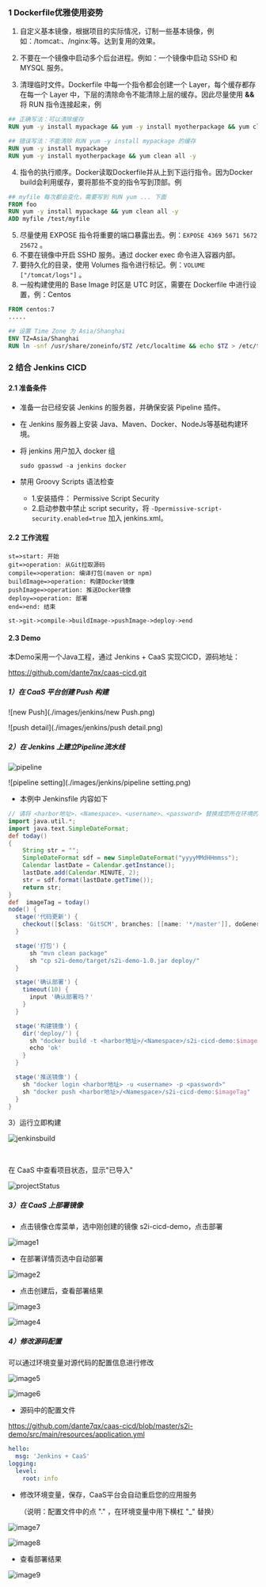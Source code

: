 ### 1 Dockerfile优雅使用姿势

1. 自定义基本镜像，根据项目的实际情况，订制一些基本镜像，例如：<company>/tomcat:<tag>、<company>/nginx:<tag>等。达到复用的效果。

2. 不要在一个镜像中启动多个后台进程。例如：一个镜像中启动 SSHD 和 MYSQL 服务。
3. 清理临时文件。Dockerfile 中每一个指令都会创建一个 Layer，每个缓存都存在每一个 Layer 中，下层的清除命令不能清除上层的缓存。因此尽量使用 **&&** 将 RUN 指令连接起来，例

```dockerfile
## 正确写法：可以清除缓存
RUN yum -y install mypackage && yum -y install myotherpackage && yum clean all -y

## 错误写法：不能清除 RUN yum -y install mypackage 的缓存
RUN yum -y install mypackage
RUN yum -y install myotherpackage && yum clean all -y
```

4. 指令的执行顺序。Docker读取Dockerfile并从上到下运行指令。因为Docker build会利用缓存，要将那些不变的指令写到顶部。例

```dockerfile
## myfile 每次都会变化，需要写到 RUN yum ... 下面
FROM foo
RUN yum -y install mypackage && yum clean all -y
ADD myfile /test/myfile
```

5. 尽量使用 EXPOSE 指令将重要的端口暴露出去。例：`EXPOSE 4369 5671 5672 25672` 。
6. 不要在镜像中开启 SSHD 服务。通过 docker exec 命令进入容器内部。
7. 要持久化的目录，使用 Volumes 指令进行标记。例：`VOLUME ["/tomcat/logs"]` 。
8. 一般构建使用的 Base Image 时区是 UTC 时区，需要在 Dockerfile 中进行设置，例：Centos

```dockerfile
FROM centos:7
.....

## 设置 Time Zone 为 Asia/Shanghai
ENV TZ=Asia/Shanghai
RUN ln -snf /usr/share/zoneinfo/$TZ /etc/localtime && echo $TZ > /etc/timezone
```

### 2 结合 Jenkins CICD

#### 2.1 准备条件

- 准备一台已经安装 Jenkins 的服务器，并确保安装 Pipeline 插件。

- 在 Jenkins 服务器上安装 Java、Maven、Docker、NodeJs等基础构建环境。

- 将 jenkins 用户加入 docker 组

  ```shell
  sudo gpasswd -a jenkins docker
  ```

- 禁用 Groovy Scripts 语法检查

  - 1.安装插件： Permissive Script Security
  - 2.启动参数中禁止 script security，将 `-Dpermissive-script-security.enabled=true` 加入 jenkins.xml。

#### 2.2 工作流程

```flow
st=>start: 开始
git=>operation: 从Git拉取源码
compile=>operation: 编译打包(maven or npm)
buildImage=>operation: 构建Docker镜像
pushImage=>operation: 推送Docker镜像
deploy=>operation: 部署
end=>end: 结束

st->git->compile->buildImage->pushImage->deploy->end
```

#### 2.3 Demo

本Demo采用一个Java工程，通过 Jenkins + CaaS 实现CICD，源码地址：

https://github.com/dante7qx/caas-cicd.git 

##### 1）在 CaaS 平台创建 Push 构建

![new Push](./images/jenkins/new Push.png)



![push detail](./images/jenkins/push detail.png)

##### 2）在 Jenkins 上建立Pipeline流水线

![pipeline](./images/jenkins/pipeline.png)

  ![pipeline setting](./images/jenkins/pipeline setting.png)

- 本例中 Jenkinsfile 内容如下

```groovy
// 请将 <harbor地址>、<Namespace>、<username>、<password> 替换成您所在环境的信息
import java.util.*;
import java.text.SimpleDateFormat;
def today()
{
    String str = "";
    SimpleDateFormat sdf = new SimpleDateFormat("yyyyMMdHHmmss");
    Calendar lastDate = Calendar.getInstance();
    lastDate.add(Calendar.MINUTE, 2);
    str = sdf.format(lastDate.getTime());
    return str;
}
def  imageTag = today()
node() {
  stage('代码更新') {
    checkout([$class: 'GitSCM', branches: [[name: '*/master']], doGenerateSubmoduleConfigurations: false, extensions: [], submoduleCfg: [], userRemoteConfigs: [[url: 'https://github.com/dante7qx/caas-cicd.git']]])
  }

  stage('打包') {
      sh "mvn clean package"
      sh "cp s2i-demo/target/s2i-demo-1.0.jar deploy/"
  }

  stage('确认部署') {
    timeout(10) {
      input '确认部署吗？'
    }
  }

  stage('构建镜像') {
    dir('deploy/') {
      sh "docker build -t <harbor地址>/<Namespace>/s2i-cicd-demo:$imageTag ."
      echo 'ok'
    }
  }

  stage('推送镜像') {
    sh "docker login <harbor地址> -u <username> -p <password>"
    sh "docker push <harbor地址>/<Namespace>/s2i-cicd-demo:$imageTag"
  }
}
```

3）运行立即构建

![jenkinsbuild](./images/jenkins/jenkinsbuild.png)

​	

在 CaaS 中查看项目状态，显示"已导入"

![projectStatus](./images/jenkins/projectStatus.png)



##### 3）在 CaaS 上部署镜像

- 点击镜像仓库菜单，选中刚创建的镜像 s2i-cicd-demo，点击部署

![image1](./images/jenkins/image1.png)

- 在部署详情页选中自动部署

![image2](./images/jenkins/image2.png)

- 点击创建后，查看部署结果

![image3](./images/jenkins/image3.png)

![image4](./images/jenkins/image4.png)

##### 4）修改源码配置

可以通过环境变量对源代码的配置信息进行修改

![image5](./images/jenkins/image5.png)

![image6](./images/jenkins/image6.png)



- 源码中的配置文件

 https://github.com/dante7qx/caas-cicd/blob/master/s2i-demo/src/main/resources/application.yml

```yaml
hello:
  msg: 'Jenkins + CaaS'
logging:
  level:
    root: info
```

- 修改环境变量，保存，CaaS平台会自动重启您的应用服务

  （说明：配置文件中的点 "." ，在环境变量中用下横杠 "_" 替换）

![image7](./images/jenkins/image7.png)

![image8](./images/jenkins/image8.png)

- 查看部署结果

![image9](./images/jenkins/image9.png)